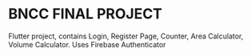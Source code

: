# BNCC FINAL PROJECT

Flutter project, contains Login, Register Page, Counter, Area Calculator, Volume Calculator. Uses Firebase Authenticator
